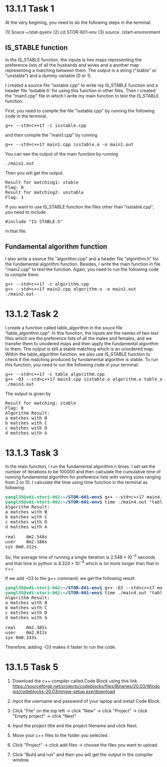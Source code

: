 # 13.1.1 Task 1
At the very begining, you need to do the following steps in the terminal.

(1) Souce ~/stat-pyenv
(2) cd STOR-601-env
(3) source ./start-environment 
 
## IS_STABLE function 
In the IS_STABLE function, the inputs is two maps representing the preference lists of all the husbands and wives and a another map representing a matching between them. The output is a string ("stable" or "unstable") and a dummy variable (0 or 1).

I created a source file "isstable.cpp" to write my IS_STABLE function and a header file 'isstable.h' for using this function in other files. Then I created the "main1.cpp" file in which I write my main function to test the IS_STABLE function. 

First, you need to compile the file "isstable.cpp" by running the following code in the terminal.

<pre>g++ --std=c++17 -c isstable.cpp</pre>

and then compile the "main1.cpp" by running

<pre>g++ --std=c++17 main1.cpp isstable.o -o main1.out</pre>

You can see the output of the main function by running

<pre>./main1.out</pre>

Then you will get the output.

<pre>Result for matching1: stable
Flag: 0
Result for matching2: unstable
Flag: 1
</pre>

If you want to use IS_STABLE function the files other than "isstable.cpp", you need to include 

<pre>#include "IS_STABLE.h"</pre>

in that file.

## Fundamental algorithm function 


I also write a source file "algorithm.cpp" and a header file "algorithm.h" for the fundamental algorithm function. Besides, I write the main function in file "main2.cpp" to test the function. Again, you need to run the following code to compile them. 

<pre>g++ --std=c++17 -c algorithm.cpp
g++ --std=c++17 main2.cpp algorithm.o -o main2.out
./main2.out</pre>

# 13.1.2 Task 2
I create a function called table_algorithm in the souce file "table_algorithm.cpp". In this function, the inputs are the names of two text files which are the preference lists of all the males and females, and we transfer them to unodered maps and then apply the fundamental algorithm to them. The output is still a stable matching which is an unordered map. Within the table_algorithm function, we also use IS_STABLE function to check if the matching produced by fundamental algorithm is stable. To run this function, you need to run the following code in your terminal:

<pre>g++ --std=c++17 -c table_algorithm.cpp
g++ -O3 --std=c++17 main3.cpp isstable.o algorithm.o table_algorithm.o -o main3.out
./main3.out</pre>

The output is given by

<pre>Result for matching: stable
Flag: 0
Algorithm Result:
a matches with B
b matches with C
c matches with D
d matches with A
</pre>

# 13.1.3 Task 3
In the main function, I run the fundamental algorithm n times. I set set the number of iterations to be $100000$ and then calculate the cumulative time of running fundamental algorithm for preference lists with varing sizes ranging from $2$ to $10$. I calculate the time using time function in the terminal as following.

<pre><font color="#26A269"><b>yangl35@vdi-stori-062</b></font>:<font color="#12488B"><b>~/STOR-601-env</b></font>$ g++ --std=c++17 main4.cpp algorithm.o table_algorithm.o -o main4.out
<font color="#26A269"><b>yangl35@vdi-stori-062</b></font>:<font color="#12488B"><b>~/STOR-601-env</b></font>$ time ./main4.out &quot;table1.txt&quot; &quot;table2.txt&quot; 100000
Algorithm Result:
a matches with B
b matches with C
c matches with D
d matches with A

real	0m2.548s
user	0m2.188s
sys	0m0.312s</pre>

So, the average time of running a single iteration is $2.548\times 10^{-5}$ seconds and that time in python is $4.324\times 10^{-4}$ which is lot more longer than that in c++. 

If we add -O3 to the g++ command, we get the following result.

<pre><font color="#26A269"><b>yangl35@vdi-stori-062</b></font>:<font color="#12488B"><b>~/STOR-601-env</b></font>$ g++ -O3 --std=c++17 main4.cpp algorithm.o table_algorithm.o -o main4.out
<font color="#26A269"><b>yangl35@vdi-stori-062</b></font>:<font color="#12488B"><b>~/STOR-601-env</b></font>$ time ./main4.out &quot;table1.txt&quot; &quot;table2.txt&quot; 100000
Algorithm Result:
a matches with B
b matches with C
c matches with D
d matches with A

real	0m2.385s
user	0m2.012s
sys	0m0.333s</pre>

Therefore, adding -O3 makes it faster to run the code.

# 13.1.5 Task 5
1. Download the c++ compiler called Code Block using this link.
https://sourceforge.net/projects/codeblocks/files/Binaries/20.03/Windows/codeblocks-20.03mingw-setup.exe/download

2. Input the username and password of your laptop and install Code Block.
  
3. Click "File" on the top left -> click "New" -> click "Project" -> click "Empty project" -> click "Next"

4. Input the project title and the project filename and click Next.

5. Move your c++ files to the folder you selected.

6. Click "Project" -> click add files -> choose the files you want to upload.

7. Click "Build and run" and then you will get the output in the compiler window.




